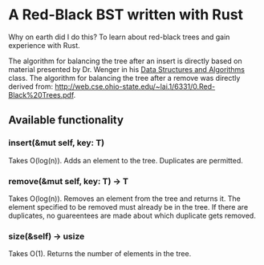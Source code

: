# A Red-Black BST written with Rust

Why on earth did I do this? To learn about red-black trees and gain experience with Rust.

The algorithm for balancing the tree after an insert is directly based on material presented by Dr. Wenger in his [Data Structures and Algorithms](http://web.cse.ohio-state.edu/~wenger.4/cse2331/index.html) class.
The algorithm for balancing the tree after a remove was directly derived from: http://web.cse.ohio-state.edu/~lai.1/6331/0.Red-Black%20Trees.pdf.

## Available functionality

### insert(&mut self, key: T)
Takes O(log(n)).
Adds an element to the tree. Duplicates are permitted.

### remove(&mut self, key: T) -> T
Takes O(log(n)).
Removes an element from the tree and returns it. The element specified to be removed must already be in the tree. If there are duplicates, no guareentees are made about which duplicate gets removed.

### size(&self) -> usize
Takes O(1).
Returns the number of elements in the tree.

